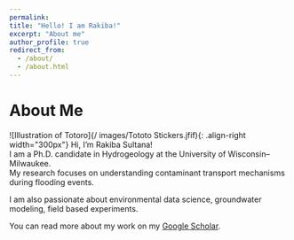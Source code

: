 ```yaml
---
permalink: 
title: "Hello! I am Rakiba!"
excerpt: "About me"
author_profile: true
redirect_from:
  - /about/
  - /about.html
---
```


# About Me
![Illustration of Totoro]{/
images/Tototo Stickers.jfif){: .align-right width="300px"}
Hi, I’m Rakiba Sultana!  
I am a Ph.D. candidate in Hydrogeology at the University of Wisconsin–Milwaukee.  
My research focuses on understanding contaminant transport mechanisms during flooding events.  

I am also passionate about environmental data science, groundwater modeling, field based experiments.

You can read more about my work on my [Google Scholar](https://scholar.google.com/citations?hl=en&user=y7jgYZQAAAAJ&view_op=list_works&gmla=AH70aAUHhmHzjolasG5Zy0F1CTsf76DXDiSkbVc3pEMycC_nrfnw6pdRhDd6nXoo_NpK-oOp6sY_bETTQf_VaAGH). 
